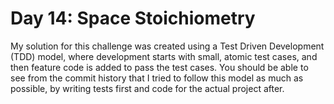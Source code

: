# Day 14: Space Stoichiometry

My solution for this challenge was created using a Test Driven Development (TDD) model, where development starts with small, atomic test cases, and then feature code is added to pass the test cases. You should be able to see from the commit history that I tried to follow this model as much as possible, by writing tests first and code for the actual project after.
